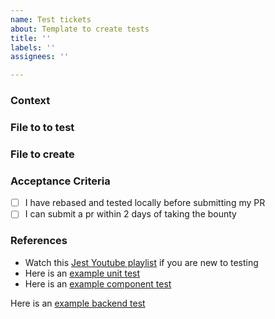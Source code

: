 ```yaml
---
name: Test tickets
about: Template to create tests
title: ''
labels: ''
assignees: ''

---
```


### Context


### File to to test


### File to create


### Acceptance Criteria
- [ ] I have rebased and tested locally before submitting my PR
- [ ] I can submit a pr within 2 days of taking the bounty

### References
- Watch this [Jest Youtube playlist](https://www.youtube.com/watch?v=T2sv8jXoP4s&list=PLC3y8-rFHvwirqe1KHFCHJ0RqNuN61SJd) if you are new to testing
- Here is an [example unit test](https://github.com/stakwork/sphinx-tribes/blob/master/frontend/app/src/helpers/__test__/helpers.spec.ts)
- Here is an [example component test](https://github.com/stakwork/sphinx-tribes/blob/9310f49b3b17a51992dada932f4298eb9eba15ff/frontend/app/src/people/widgetViews/__tests__/AboutView.spec.tsx)

Here is an [example backend test](https://github.com/stakwork/sphinx-tribes/blob/f50a099d19f22cc533b947ce04eef6c6f459fa58/handlers/organization_test.go)
